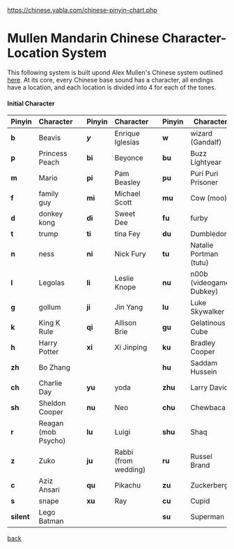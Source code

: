 https://chinese.yabla.com/chinese-pinyin-chart.php

# Mullen Mandarin Chinese Character-Location System 

This following system is built upond Alex Mullen's Chinese system outlined [here](https://mullenmemory.com/memory-palace/chinese-system-part-2). At its core, 
every Chinese base sound has a character, all endings have a location, and each location is divided into 4 for each of the tones.

#### Initial Character 

| Pinyin | Character | | Pinyin | Character |  | Pinyin | Character | 
|  -------|--------|-----|------|-------|------|------|------|
| **b** | Beavis  |          | ***y*** | Enrique Iglesias |  | **w** | wizard (Gandalf) |
| **p** | Princess Peach |   | **bi**| Beyonce|  | **bu**| Buzz Lightyear |
| **m** | Mario  | | **pi** | Pam Beasley | | **pu** | Puri Puri Prisoner|
| **f**| family guy | | **mi** | Michael Scott | | **mu** | Cow (moo)|
|**d** | donkey kong | | **di**| Sweet Dee | | **fu** | furby|
|**t** | trump | | **ti** | tina Fey | | **du** | Dumbledore |
|**n** | ness | | **ni** | Nick Fury | | **tu** | Natalie Portman (tutu)|
|**l** | Legolas | | **li** | Leslie Knope | | **nu** | n00b (videogame Dubkey)|
|**g** | gollum | | **ji** | Jin Yang | | **lu** | Luke Skywalker
|**k** | King K Rule | | **qi** | Allison Brie | | **gu** | Gelatinous Cube |
|**h** | Harry Potter| | **xi** | Xi Jinping | | **ku** | Bradley Cooper |
|**zh**| Bo Zhang | | | | | **hu** | Saddam Hussein| 
|**ch**| Charlie Day | | **yu** | yoda | | **zhu** | Larry David |
|**sh** | Sheldon Cooper | | **nu** | Neo | | **chu** | Chewbaca |
|**r** | Reagan (mob Psycho) | | **lu** | Luigi | | **shu** | Shaq |
|**z** | Zuko | | **ju** | Rabbi (from wedding) | | **ru** | Russel Brand |
|**c** | Aziz Ansari | | **qu** | Pikachu | | **zu** | Zuckerberg |
|**s** | snape | | **xu** | Ray | | **cu** | Cupid |
|**silent**| Lego Batman | | | | | **su**| Superman|

[back](./Misc/Memory.html)
